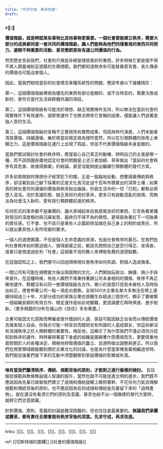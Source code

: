 ```yaml
---
title: "先求守成，再求改進"
draft: 
---
```

#📝️/🌲️ 

**價值階級，就是辨認某些事物比其他事物更重要。一個社會要能建立秩序，需要大部分的成員都同意一套共同的價值階級，讓人們能夠為他們同樣重視的東西共同努力、避開不夠重要的活動、甚至懲罰那些有違公同價值的行為。**

然而歷史告訴我們，社會的尺規並非總是理想美好的東西，許多時候它更是個不得不將人類靈魂削足適履的生硬規範。我們都知道秩序有可能替暴君背書、長久傳承的價值也可能迫害個人。

因此，當我們相信當前的社會隱含某種系統性的問題，應該考慮以下幾種情形：

第一，這個價值階級裡視為優先的東西有部分是錯的、或不合時宜的，需要汰換成新的、更符合當代生活與群體共識的項目。

第二，這個價值階級有可能流於理想、缺乏現實條件支持，所以無法在當前社會的現實條件下有效運作、或即使運作了也無法帶來它宣稱的成果，僅能讓人們過著差強人意的生活。

第三，這個價值階級的宣稱不乏實用性和實際成果，但因為時代演進，人們未能看清其價值、持續遵循、樂於將當前穩定視為理所當然，所以在引領群體的效用上漸顯乏力，這是價值階級在運行上出現了瑕疵，但並不代表價值階級本身是錯的。

當我們嘗試檢討社會的秩序時，應當留心自己真正的動機、辨明自己的主張是哪一種，而不該囫圇吞棗地認定社會的問題是上述三者加總、草率做出「當前的社會秩序有其危害、故值得摒棄」的結論，甚至沒能夠提出繼續引領群體的替代方案。

許多前衛開放的理想份子經常犯下的錯，正是一股腦地反動、想要揚棄傳統與秩序，卻沒看到自己腳下踩著的正是文化長河走過千百年所積累出的深厚土壤；如果真的將社會共同遵循的價值與秩序拋出腦後，你我生活中的一切「已知」都勢必將墮入混沌。流於意識形態、缺乏真知灼見的革命，更多只有啟動混亂的效用，而無法為社會注入新的、更有效引領群體前進的秩序。

任何形式的革命都不是廉價的、讓大家喊起來自我感覺良好的東西，它背負著某種對現況的深度檢討與沉痛省思、最終仍不得不為的領悟，更得肩負著扛下一切後果的責任感。它不會、也不該只是某些人企圖卸除加諸在自己身上的制約或責任、所以提出要其他人有所改變的要求。

一個人的道德實踐，不但是個人生命意義的來源，也是社會秩序的基石。在我們批判社會秩序如何壓迫個人、值得鄙棄之前，都該先問問自己是否行得正、坐得直，或者只是想透過批判「社會」這個看不見的敵人來博取免費的道德點數。

在這個認知之上，我們便可以回過頭檢視社會秩序如何失調、對個人造成傷害。

一間公司有可能在規模變大後出現腐敗的文化，人們開始玩政治、酬庸、搞小手段來晉升。在這種時候，有些人顯然不再秉持著跟公司本身相同的價值、秩序不再正確地運作、群體沒有以同一套價值階級去合作。微小的貪腐行徑若未被他人及時指出糾正，便會帶著公司一點一滴走向衰敗。全球500大企業名單大多無法在榜上連續待超過三十年、大部分成功的家族企業也很難生存超過三個世代，顯示了要維繫一個組織長期的有效合作、穩定運作是如此地艱難，更遑論要它與時俱進、進步創新。（更多精闢的分析在福山的《信任》多有著墨。）

企業可能因文化腐敗而聘僱或晉升錯誤的人選、家庭可能因缺乏自省而以傳統價值去傷害個人自由、你我亦可能一時盲目而錯把另有所圖的人當成盟友，但這些都沒有消減秩序之於人類群體的重要性。相反地，這顯示了為什麼我們不僅必須充分認知到秩序的運作、時時審視著當下身處的組織是圍繞著什麼價值而生，更要慎重地面對關於人的各種決定、積極地捍衛價值的矗立、並適時做出調整與更正。所以我們在商管領域總能聽到關於企業文化的討論，也是為什麼當家裡長輩相繼過世時，我們能從後輩們接下來的互動中清楚觀察到家庭價值的彰顯或失落。

---
**唯有當我們釐清秩序、傳統、規範背後的原則，才能對之進行像樣的檢討。** 盲目服從規範與教條無益個人智識的提升，當然也就不可能促進文明的進步。我們既不應該因為先輩已經替我們建立了成規和傳統就矇上眼照著幹、不花任何力氣去理解規範和傳統背後的原則，也不應該因為任何成規和傳統是先輩留下來的「過時產物」，就在還沒有看清它們的原則及意義、甚至也給不出一個像樣的替代方案時，就將它們恣意鄙棄。

針對價值、原則、意義的討論是艱深困難的，但也往往是最重要的。**無論我們承襲或變革，都有責任去領會既有秩序背後的深意。先求守成，再求改進。**

---
links: [[]]、[[]]、[[]]、[[]]、[[]]、[[]]、[[]]、[[]]

ref: 
[[切斯特頓的圍欄]]
[[社會的價值階級]]
